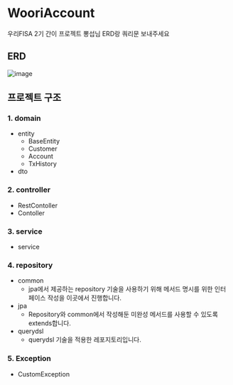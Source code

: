 # WooriAccount
우리FISA 2기 간이 프로젝트
뽕섭님 ERD랑 쿼리문 보내주세요 

## ERD
![image](https://github.com/BullChallenger/WooriAccount/assets/81970382/57872b7e-9b57-4a27-93b2-278569be7700)

## 프로젝트 구조
### 1. domain
- entity
  - BaseEntity
  - Customer
  - Account
  - TxHistory
- dto

### 2. controller
- RestContoller
- Contoller

### 3. service
- service
  
### 4. repository
- common
  - jpa에서 제공하는 repository 기술을 사용하기 위해 메서드 명시를 위한 인터페이스 작성을 이곳에서 진행합니다.
- jpa
  - Repository와 common에서 작성해둔 미완성 메서드를 사용할 수 있도록 extends합니다.
- querydsl
  - querydsl 기술을 적용한 레포지토리입니다.

### 5. Exception
- CustomException

